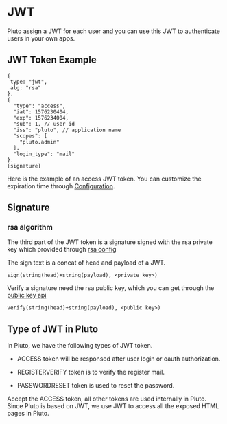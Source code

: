 # JWT

Pluto assign a JWT for each user and you can use this JWT to authenticate users in your own apps.

## JWT Token Example

```
{
 type: "jwt",
 alg: "rsa"
}.
{
  "type": "access",
  "iat": 1576230404,
  "exp": 1576234004,
  "sub": 1, // user id
  "iss": "pluto", // application name
  "scopes": [
    "pluto.admin"
  ],
  "login_type": "mail"
}.
[signature]
```

Here is the example of an access JWT token. You can customize the expiration time through [Configuration](https://github.com/leeif/pluto/blob/master/README.md).

## Signature

### rsa algorithm

The third part of the JWT token is a signature signed with the rsa private key which provided through [rsa config](https://github.com/leeif/pluto/blob/master/docs/configuration.md#rsa)

The sign text is a concat of head and payload of a JWT.
```
sign(string(head)+string(payload), <private key>)
```

Verify a signature need the rsa public key, which you can get through the [public key api](https://github.com/leeif/pluto/blob/master/docs/api.md#apiauthpublickey)

```
verify(string(head)+string(payload), <public key>)
```


## Type of JWT in Pluto

In Pluto, we have the following types of JWT token.

* ACCESS token will be responsed after user login or oauth authorization.

*	REGISTERVERIFY token is to verify the register mail.

*	PASSWORDRESET token is used to reset the password.

Accept the ACCESS token, all other tokens are used internally in Pluto.
Since Pluto is based on JWT, we use JWT to access all the exposed HTML pages in Pluto.
